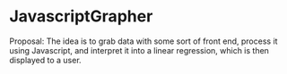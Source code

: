 # JavascriptGrapher

Proposal:
The idea is to grab data with some sort of front end, process it using Javascript, and interpret it into a linear regression, which is then displayed to a user.

